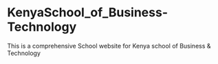 # KenyaSchool_of_Business-Technology
This is a comprehensive School website for Kenya school of Business &amp; Technology
